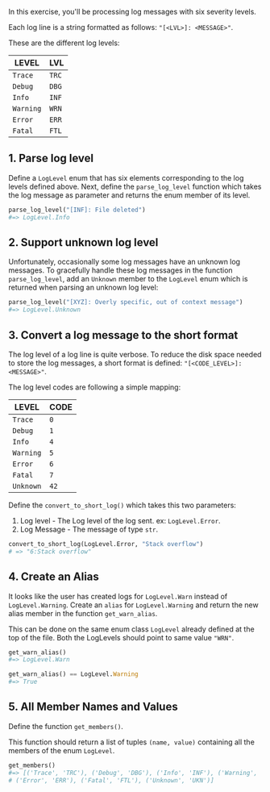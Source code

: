 In this exercise, you'll be processing log messages with six severity levels.

Each log line is a string formatted as follows: `"[<LVL>]: <MESSAGE>"`.

These are the different log levels:

| LEVEL     | LVL   |
| --------- | ----- |
| `Trace`   | `TRC` |
| `Debug`   | `DBG` |
| `Info`    | `INF` |
| `Warning` | `WRN` |
| `Error`   | `ERR` |
| `Fatal`   | `FTL` |

## 1. Parse log level

Define a `LogLevel` enum that has six elements corresponding to the log levels defined above.
Next, define the `parse_log_level` function which takes the log message as parameter and returns the enum member of its level.

```python
parse_log_level("[INF]: File deleted")
#=> LogLevel.Info
```

## 2. Support unknown log level

Unfortunately, occasionally some log messages have an unknown log messages. To gracefully handle these log messages in the function `parse_log_level`, add an `Unknown` member to the `LogLevel` enum which is returned when parsing an unknown log level:

```python
parse_log_level("[XYZ]: Overly specific, out of context message")
#=> LogLevel.Unknown
```

## 3. Convert a log message to the short format

The log level of a log line is quite verbose. To reduce the disk space needed to store the log messages, a short format is defined: `"[<CODE_LEVEL>]:<MESSAGE>"`.

The log level codes are following a simple mapping:

| LEVEL     | CODE |
| --------- | ---- |
| `Trace`   | `0`  |
| `Debug`   | `1`  |
| `Info`    | `4`  |
| `Warning` | `5`  |
| `Error`   | `6`  |
| `Fatal`   | `7`  |
| `Unknown` | `42` |

Define the `convert_to_short_log()` which takes this two parameters:

1. Log level - The Log level of the log sent. ex: `LogLevel.Error`.
2. Log Message - The message of type `str`.

```python
convert_to_short_log(LogLevel.Error, "Stack overflow")
# => "6:Stack overflow"
```

## 4. Create an Alias

It looks like the user has created logs for `LogLevel.Warn` instead of `LogLevel.Warning`. Create an `alias` for `LogLevel.Warning` and return the new alias member in the function `get_warn_alias`.

This can be done on the same enum class `LogLevel` already defined at the top of the file. Both the LogLevels should point to same value `"WRN"`.

```python
get_warn_alias()
#=> LogLevel.Warn

get_warn_alias() == LogLevel.Warning
#=> True
```

## 5. All Member Names and Values

Define the function `get_members()`.

This function should return a list of tuples `(name, value)` containing all the members of the enum `LogLevel`.

```python
get_members()
#=> [('Trace', 'TRC'), ('Debug', 'DBG'), ('Info', 'INF'), ('Warning', 'WRN'),
# ('Error', 'ERR'), ('Fatal', 'FTL'), ('Unknown', 'UKN')]
```
